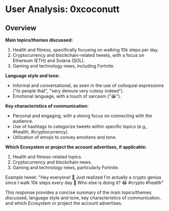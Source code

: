 # User Analysis: 0xcoconutt

## Overview

**Main topics/themes discussed:**

1. Health and fitness, specifically focusing on walking 10k steps per day.
2. Cryptocurrency and blockchain-related tweets, with a focus on Ethereum (ETH) and Solana (SOL).
3. Gaming and technology news, including Fortnite.

**Language style and tone:**

* Informal and conversational, as seen in the use of colloquial expressions ("to people that", "very demure very cutesy indeed").
* Emotional language, with a touch of sarcasm ("😭").

**Key characteristics of communication:**

* Personal and engaging, with a strong focus on connecting with the audience.
* Use of hashtags to categorize tweets within specific topics (e.g., #health, #cryptocurrency).
* Utilization of emojis to convey emotions and tone.

**Which Ecosystem or project the account advertises, if applicable:**

1. Health and fitness-related topics.
2. Cryptocurrency and blockchain news.
3. Gaming and technology news, particularly Fortnite.

Example tweet:
"Hey everyone! 🚀 Just realized I'm actually a crypto genius since I walk 10k steps every day 💪 Who else is doing it? 😂 #crypto #health"

This response provides a concise summary of the main topics/themes discussed, language style and tone, key characteristics of communication, and which Ecosystem or project the account advertises.